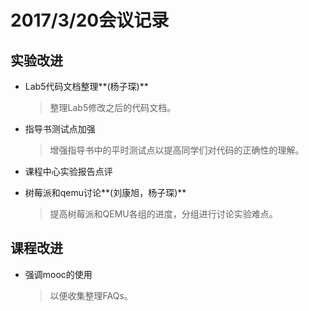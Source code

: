 # 2017/3/20会议记录

## 实验改进

- Lab5代码文档整理**(杨子琛)**
    > 整理Lab5修改之后的代码文档。

- 指导书测试点加强
    > 增强指导书中的平时测试点以提高同学们对代码的正确性的理解。

- 课程中心实验报告点评

- 树莓派和qemu讨论**(刘康旭，杨子琛)**
    > 提高树莓派和QEMU各组的进度，分组进行讨论实验难点。

## 课程改进

- 强调mooc的使用
    > 以便收集整理FAQs。
